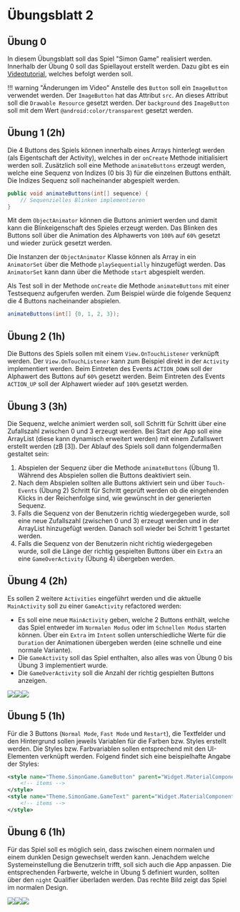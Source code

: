 # Übungsblatt 2

## Übung 0

In diesem Übungsblatt soll das Spiel "Simon Game" realisiert werden. Innerhalb der Übung 0 soll das Spiellayout erstellt werden. Dazu gibt es ein [Videotutorial](https://www.youtube.com/watch?v=uvath6G45V4), welches befolgt werden soll.

!!! warning "Änderungen im Video"
    Anstelle des `Button` soll ein `ImageButton` verwendet werden. Der `ImageButton` hat das Attribut `src`. An dieses Attribut soll die `Drawable Resource` gesetzt werden. Der `background` des `ImageButton` soll mit dem Wert `@android:color/transparent` gesetzt werden.

## Übung 1 (2h)

Die 4 Buttons des Spiels können innerhalb eines Arrays hinterlegt werden (als Eigentschaft der Activity), welches in der `onCreate` Methode initialisiert werden soll. Zusätzlich soll eine Methode `animateButtons` erzeugt werden, welche eine Sequenz von Indizes (0 bis 3) für die einzelnen Buttons enthält. Die Indizes Sequenz soll nacheinander abgespielt werden.

```java
public void animateButtons(int[] sequence) {
    // Sequenzielles Blinken implementieren
}
```

Mit dem `ObjectAnimator` können die Buttons animiert werden und damit kann die Blinkeigenschaft des Spieles erzeugt werden. Das Blinken des Buttons soll über die Animation des Alphawerts von `100%` auf `60%` gesetzt und wieder zurück gesetzt werden.

Die Instanzen der `ObjectAnimator` Klasse können als Array in ein `AnimatorSet` über die Methode `playSequentially` hinzugefügt werden. Das `AnimatorSet` kann dann über die Methode `start` abgespielt werden.

Als Test soll in der Methode `onCreate` die Methode `animateButtons` mit einer Testsequenz aufgerufen werden. Zum Beispiel würde die folgende Sequenz die 4 Buttons nacheinander abspielen.

```java
animateButtons(int[] {0, 1, 2, 3});
```

## Übung 2 (1h)

Die Buttons des Spiels sollen mit einem `View.OnTouchListener` verknüpft werden. Der `View.OnTouchListener` kann zum Beispiel direkt in der `Activity` implementiert werden. Beim Eintreten des Events `ACTION_DOWN` soll der Alphawert des Buttons auf `60%` gesetzt werden. Beim Eintreten des Events `ACTION_UP` soll der Alphawert wieder auf `100%` gesetzt werden.

## Übung 3 (3h)

Die Sequenz, welche animiert werden soll, soll Schritt für Schritt über eine Zufallszahl zwischen 0 und 3 erzeugt werden. Bei Start der App soll eine ArrayList (diese kann dynamisch erweitert werden) mit einem Zufallswert erstellt werden (zB [3]). Der Ablauf des Spiels soll dann folgendermaßen gestaltet sein:

 1. Abspielen der Sequenz über die Methode `animateButtons` (Übung 1). Während des Abspielen sollen die Buttons deaktiviert sein.
 2. Nach dem Abspielen sollten alle Buttons aktiviert sein und über `Touch-Events` (Übung 2) Schritt für Schritt geprüft werden ob die eingehenden Klicks in der Reichenfolge sind, wie gewünscht in der generierten Sequenz.
 3. Falls die Sequenz von der Benutzerin richtig wiedergegeben wurde, soll eine neue Zufallszahl (zwischen 0 und 3) erzeugt werden und in der ArrayList hinzugefügt werden. Danach soll wieder bei Schritt 1 gestartet werden.
 4. Falls die Sequenz von der Benutzerin nicht richtig wiedergegeben wurde, soll die Länge der richtig gespielten Buttons über ein `Extra` an eine `GameOverActivity` (Übung 4) übergeben werden.

## Übung 4 (2h)

Es sollen 2 weitere `Activities` eingeführt werden und die aktuelle `MainActivity` soll zu einer `GameActivity` refactored werden:

 - Es soll eine neue `MainActivity` geben, welche 2 Buttons enthält, welche das Spiel entweder im `Normalen Modus` oder im `Schnellen Modus` starten können. Über ein `Extra` im `Intent` sollen unterschiedliche Werte für die `Duration` der Animationen übergeben werden (eine schnelle und eine normale Variante).
 - Die `GameActivity` soll das Spiel enthalten, also alles was von Übung 0 bis Übung 3 implementiert wurde.
 - Die `GameOverActivity` soll die Anzahl der richtig gespielten Buttons anzeigen.

<div style="display:flex;">
    <img src="../images/02-Start-framed.png">
    <img src="../images/02-Game-framed.png">
    <img src="../images/02-GameOver-framed.png">
</div>

## Übung 5 (1h)

Für die 3 Buttons (`Normal Mode`, `Fast Mode` und `Restart`), die Textfelder und den Hintergrund sollen jeweils Variablen für die Farben bzw. Styles erstellt werden. Die Styles bzw. Farbvariablen sollen entsprechend mit den UI-Elementen verknüpft werden. Folgend findet sich eine beispielhafte Angabe der Styles:

```xml
<style name="Theme.SimonGame.GameButton" parent="Widget.MaterialComponents.Button">
    <!-- items -->
</style>
<style name="Theme.SimonGame.GameText" parent="Widget.MaterialComponents.TextView">
    <!-- items -->
</style>
```

## Übung 6 (1h)

Für das Spiel soll es möglich sein, dass zwischen einem normalen und einem dunklen Design gewechselt werden kann. Jenachdem welche Systemeinstellung die Benutzerin trifft, soll sich auch die App anpassen. Die entsprechenden Farbwerte, welche in Übung 5 definiert wurden, sollten über den `night` Qualifier überladen werden. Das rechte Bild zeigt das Spiel im normalen Design.

<div style="display:flex;">
    <img src="../images/02-lightmode-framed.png">
    <img src="../images/02-darkmode-framed.png">
    <img src="../images/02-Game-light-framed.png">
</div>
